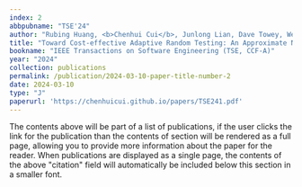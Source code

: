 ```yaml
---
index: 2
abbpubname: "TSE'24"
author: "Rubing Huang, <b>Chenhui Cui</b>, Junlong Lian, Dave Towey, Weifeng Sun, and Haibo Chen"
title: "Toward Cost-effective Adaptive Random Testing: An Approximate Nearest Neighbor Approach"
bookname: "IEEE Transactions on Software Engineering (TSE, CCF-A)"
year: "2024"
collection: publications
permalink: /publication/2024-03-10-paper-title-number-2
date: 2024-03-10
type: "J"
paperurl: 'https://chenhuicui.github.io/papers/TSE241.pdf'
---
```


The contents above will be part of a list of publications, if the user clicks the link for the publication than the contents of section will be rendered as a full page, allowing you to provide more information about the paper for the reader. When publications are displayed as a single page, the contents of the above "citation" field will automatically be included below this section in a smaller font.
